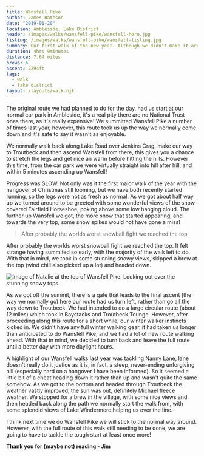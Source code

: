 ```yaml
---
title: Wansfell Pike
author: James Bateson
date: "2019-01-20"
location: Ambleside, Lake District
header: /images/walks/wansfell-pike/wansfell-hero.jpg
listing: /images/walks/wansfell-pike/wansfell-listing.jpg
summary: Our first walk of the new year. Although we didn't make it around the full route we had planned, some snow on the tops gave us stunning views of The Lakes.
duration: 4hrs 9minutes
distance: 7.64 miles
brews: 6
ascent: 2294ft
tags:
  - walk
  - lake district
layout: /layouts/walk.njk
---
```


The original route we had planned to do for the day, had us start at our normal car park in Ambleside, it's a real pity there are no National Trust ones there, as it's really expensive! We summitted Wansfell Pike a number of times last year, however, this route took us up the way we normally come down and it's safe to say it wasn't as enjoyable.

We normally walk back along Lake Road over Jenkins Crag, make our way to Troutbeck and then ascend Wansfell from there, this gives you a chance to stretch the legs and get nice an warm before hitting the hills. However this time, from the car park we were virtually straight into hill after hill, and within 5 minutes ascending up Wansfell!

Progress was SLOW. Not only was it the first major walk of the year with the hangover of Christmas still looming, but we have both recently started running, so the legs were not as fresh as normal. As we got about half way up we turned around to be greeted with some wonderful views of the snow-covered Fairfield Horseshoe, poking above some low hanging cloud. The further up Wansfell we got, the more snow that started appearing, and towards the very top, some snow spikes would not have gone a miss!

> After probably the worlds worst snowball fight we reached the top

After probably the worlds worst snowball fight we reached the top. It felt strange having summited so early, with the majority of the walk left to do. With that in mind, we took in some stunning snowy views, skipped a brew at the top (wind chill also picked up a lot) and headed down.

<img src="/assets/images/walks/wansfell-pike/wansfell-content-1.jpg" class="rounded mt-6" alt="Image of Natalie at the top of Wansfell Pike. Looking out over the stunning snowy tops.">

As we got off the summit, there is a gate that leads to the final ascent (the way we normally go) here our route had us turn left, rather than go all the way down to Troutbeck. We had intended to do a large circular route (about 12 miles) which took in Baystacks and Troutbeck Tounge. However, after proceeding along this route for a short while, our winter walker instincts kicked in. We didn't have any full winter walking gear, it had taken us longer than anticipated to do Wansfell Pike, and we had a lot of new route walking ahead. With that in mind, we decided to turn back and leave the full route until a better day with more daylight hours.

A highlight of our Wansfell walks last year was tackling Nanny Lane, lane doesn't really do it justice as it is, in fact, a steep, never-ending unforgiving hill (especially hard on a hangover I have been informed). So it seemed a little bit of a cheat heading down it rather than up and wasn't quite the same somehow. As we got to the bottom and headed through Troutbeck the weather vastly improved, the sun was out, definitely Michael fleece weather. We stopped for a brew in the village, with some nice views and then headed back along the path we normally start the walk from, with some splendid views of Lake Windermere helping us over the line.

I think next time we do Wansfell Pike we will stick to the normal way around. However, with the full route of this walk still needing to be done, we are going to have to tackle the tough start at least once more!

**Thank you for (maybe not) reading - Jim**
